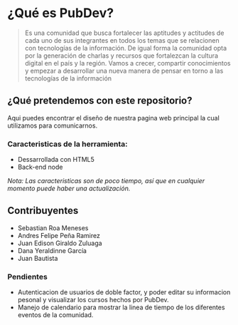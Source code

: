# ¿Qué es PubDev?

> Es una comunidad que busca fortalecer las aptitudes y actitudes de cada uno de sus integrantes en todos los temas que se relacionen con tecnologías de la información. De igual forma la comunidad opta por la generación de charlas y recursos que fortalezcan la cultura digital en el país y la región. Vamos a crecer, compartir conocimientos y empezar a desarrollar una nueva manera de pensar en torno a las tecnologías de la información
## ¿Qué pretendemos con este repositorio?
Aqui puedes encontrar el diseño de nuestra pagina web principal la cual utilizamos para comunicarnos.

### Caracteristicas de la herramienta:

* Dessarrollada con HTML5
* Back-end node

*Nota: Las caracteristicas son de poco tiempo, así que en cualquier momento puede haber una actualización.*

## Contribuyentes

* Sebastian Roa Meneses
* Andres Felipe Peña Ramirez
* Juan Edison Giraldo Zuluaga
* Dana Yeraldinne García
* Juan Bautista

### Pendientes
* Autenticacion de usuarios de doble factor, y poder editar su informacion pesonal y visualizar los cursos hechos por PubDev.
* Manejo de calendario para mostrar la linea de tiempo de los diferentes eventos de la comunidad.

